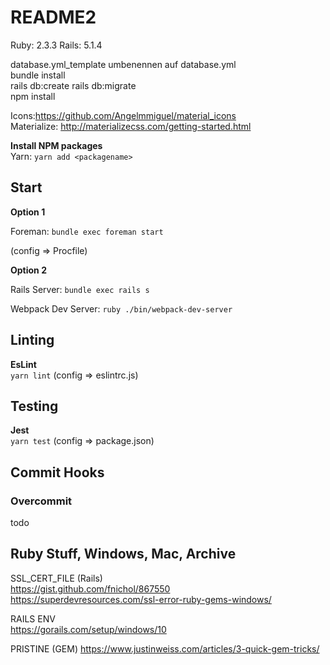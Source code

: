 # README2

Ruby: 2.3.3
Rails: 5.1.4

database.yml_template umbenennen auf database.yml  
bundle install  
rails db:create
rails db:migrate  
npm install  

Icons:https://github.com/Angelmmiguel/material_icons  
Materialize: http://materializecss.com/getting-started.html 

**Install NPM packages**  
Yarn: ``yarn add <packagename>``  

## Start

**Option 1**  

Foreman: ``bundle exec foreman start``

(config => Procfile)

**Option 2**  

Rails Server: ``bundle exec rails s``

Webpack Dev Server: ``ruby ./bin/webpack-dev-server``

## Linting
**EsLint**  
``yarn lint``
(config => eslintrc.js)

## Testing
**Jest**  
``yarn test``
(config => package.json)

## Commit Hooks
### Overcommit
todo

## Ruby Stuff, Windows, Mac, Archive
SSL_CERT_FILE (Rails)  
https://gist.github.com/fnichol/867550  
https://superdevresources.com/ssl-error-ruby-gems-windows/   

RAILS ENV  
https://gorails.com/setup/windows/10   

PRISTINE (GEM)
https://www.justinweiss.com/articles/3-quick-gem-tricks/  